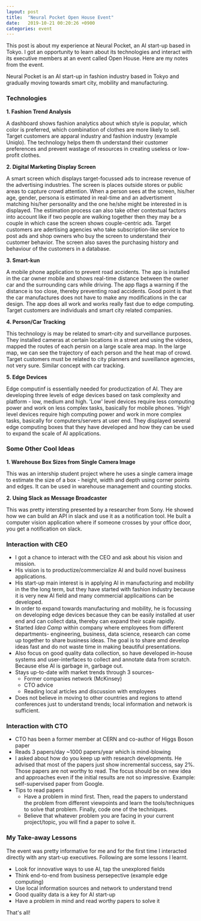 ```yaml
---
layout: post
title:  "Neural Pocket Open House Event"
date:   2019-10-21 00:20:26 +0900
categories: event
---
```

This post is about my experience at Neural Pocket, an AI start-up based in Tokyo. I got an opportunity to learn about its technologies and interact with its executive members at an event called Open House. Here are my notes from the event.

Neural Pocket is an AI start-up in fashion industry based in Tokyo and gradually moving towards smart city, mobility and manufacturing.

### Technologies

**1. Fashion Trend Analysis**

A dashboard shows fashion analytics about which style is popular, which color is preferred, which combination of clothes are more likely to sell. Target customers are apparal industry and fashion industry (example Uniqlo). The technology helps them th understand their customer preferences and prevent wastage of resources in creating useless or low-profit clothes.

**2. Digital Marketing Display Screen**

A smart screen which displays target-focussed ads to increase revenue of the advertising industries. The 
screen is places outside stores or public areas to capture crowd attention. When a person sees at the screen, his/her age, gender, persona is estimated in real-time and an advertisment matching his/her personality and the one he/she might be interested in is displayed. The estimation process can also take other contextual factors into account like if two people are walking together then they may be a couple in which case the screen shows couple-centric ads. Target customers are adertising agencies who take subscription-like service to post ads and shop owners who buy the screen to understand their customer behavior. The screen also saves the purchasing history and behaviour of the customers in a database.

**3. Smart-kun**

A mobile phone application to prevent road accidents. The app is installed in the car owner mobile and shows real-time distance between the owner car and the surrounding cars while driving. The app flags a warning if the distance is too close, thereby preventing road accidents. Good point is that the car manufactures does not have to make any modifications in the car design. The app does all work and works really fast due to edge computing. Target customers are individuals and smart city related companies.

**4. Person/Car Tracking**

This technology is may be related to smart-city and surveillance purposes. They installed cameras at certain locations in a street and using the videos, mapped the routes of each persin on a large scale area map. In the large map, we can see the trajectory of each person and the heat map of crowd. Target customers must be related to city planners and suveillance agencies, not very sure. Similar concept with car tracking.

**5. Edge Devices**

Edge computinf is essentially needed for productization of AI. They are developing three levels of edge devices based on task complexity and platform - low, medium and high. 'Low' level devices require less computing power and work on less complex tasks, basically for mobile phones. 'High' level devices require high computing power and work in more complex tasks, basically for computers/servers at user end. They displayed several edge computing boxes that they have developed and how they can be used to expand the scale of AI applications.

### Some Other Cool Ideas
**1. Warehouse Box Sizes from Single Camera Image**

This was an intership student project where he uses a single camera image to estimate the size of a box - height, width and depth using corner points and edges. It can be used in warehouse management and counting stocks.

**2. Using Slack as Message Broadcaster**

This was pretty intersting presented by a researcher from Sony. He showed how we can build an API in slack and use it as a notification tool. He built a computer vision application where if someone crosses by your office door, you get a notification on slack.

### Interaction with CEO

- I got a chance to interact with the CEO and ask about his vision and mission.
- His vision is to productize/commercialize AI and build novel business applications.
- His start-up main interest is in applying AI in manufacturing and mobility in the the long term, but they have started with fashion industry because it is very new AI field and many commercial applicaitions can be developed.
- In order to expand towards manufacturing and mobility, he is focussing on developing edge devices becasue they can be easily installed at user end and can collect data, thereby can expand their scale rapidly.
- Started *Idea Camp* within company where employees from different departments- engineering, business, data science, research can come up together to share business ideas. The goal is to share amd develop ideas fast and do not waste time in making beautiful presentations.
- Also focus on good quality data collection, so have developed in-house systems and user-interfaces to collect and annotate data from scratch. Because else AI is garbage in, garbage out.
- Stays up-to-date with market trends through 3 sources-
  - Former companies network (McKinsey)
  - CTO advice
  - Reading local articles and discussion with employees
- Does not believe in moving to other countries and regions to attend conferences just to understand trends; local information and network is sufficient.

### Interaction with CTO

- CTO has been a former member at CERN and co-author of Higgs Boson paper
- Reads 3 papers/day ~1000 papers/year which is mind-blowing
- I asked about how do you keep up with research developments. He advised that most of the papers just show incremental success, say 2%. Those papers are not worthy to read. The focus should be on new idea and approaches even if the initial results are not so impressive. Example: self-supervised paper from Google.
- Tips to read papers
  - Have a problem in mind first. Then, read the papers to understand the problem from different viewpoints and learn the tools/techniques to solve that problem. Finally, code one of the techniques.
  - Believe that whatever problem you are facing in your current project/topic, you will find a paper to solve it.

### My Take-away Lessons

The event was pretty informative for me and for the first time I interacted directly with any start-up executives. Following are some lessons I learnt.

- Look for innovative ways to use AI, tap the unexplored fields
- Think end-to-end from business persepective (example edge computing)
- Use local information sources and network to understand trend
- Good quality data is a key for AI start-up
- Have a problem in mind and read worthy papers to solve it


That's all!

